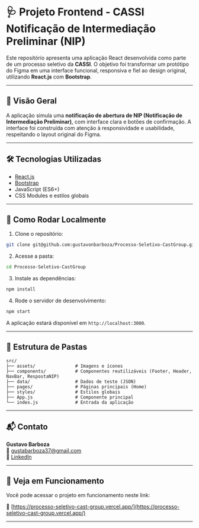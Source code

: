# 🩺 Projeto Frontend - CASSI Notificação de Intermediação Preliminar (NIP)

Este repositório apresenta uma aplicação React desenvolvida como parte de um processo seletivo da **CASSI**. O objetivo foi transformar um protótipo do Figma em uma interface funcional, responsiva e fiel ao design original, utilizando **React.js** com **Bootstrap**.

---

## 📌 Visão Geral

A aplicação simula uma **notificação de abertura de NIP (Notificação de Intermediação Preliminar)**, com interface clara e botões de confirmação. A interface foi construída com atenção à responsividade e usabilidade, respeitando o layout original do Figma.

---

## 🛠 Tecnologias Utilizadas

- [React.js](https://reactjs.org/)
- [Bootstrap](https://react-bootstrap.netlify.app/)
- JavaScript (ES6+)
- CSS Modules e estilos globais

---

## 🧪 Como Rodar Localmente

1. Clone o repositório:

```bash
git clone git@github.com:gustavonbarboza/Processo-Seletivo-CastGroup.git
```

2. Acesse a pasta:

```bash
cd Processo-Seletivo-CastGroup
```

3. Instale as dependências:

```bash
npm install
```

4. Rode o servidor de desenvolvimento:

```bash
npm start
```

A aplicação estará disponível em `http://localhost:3000`.

---

## 📁 Estrutura de Pastas

```
src/
├── assets/               # Imagens e ícones
├── components/           # Componentes reutilizáveis (Footer, Header, NavBar, RespostaNIP)
├── data/                 # Dados de teste (JSON)
├── pages/                # Páginas principais (Home)
├── styles/               # Estilos globais
├── App.js                # Componente principal
└── index.js              # Entrada da aplicação
```

---

## 📬 Contato

**Gustavo Barboza**  
📧 gustabarboza37@gmail.com  
🔗 [LinkedIn](https://www.linkedin.com/in/gustavonbarboza/)

---

## 🚀 Veja em Funcionamento

Você pode acessar o projeto em funcionamento neste link:

🔗 [https://processo-seletivo-cast-group.vercel.app/](https://processo-seletivo-cast-group.vercel.app/)

---